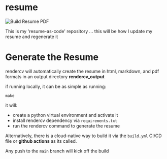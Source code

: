 # resume

![Build Resume PDF](https://github.com/sletzer/resume/actions/workflows/build.yml/badge.svg?branch=main)

This is my 'resume-as-code' repository ... this will be how I update my resume and regenerate it

# Generate the Resume

rendercv will automatically create the resume in html, markdown, and pdf formats in an output directory **rendercv_output**

if running locally, it can be as simple as running:

```shell
make
```

it will:
* create a python virtual environment and activate it
* install rendercv dependency via `requirements.txt`
* run the rendercv command to generate the resume

Alternatively, there is a cloud-native way to build it via the `build.yml` CI/CD file or **github actions** as its called. 

Any push to the `main` branch will kick off the build